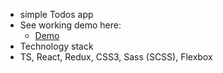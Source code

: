 * simple Todos app
* See working demo here:
    - [Demo](https://grodh06.github.io/Todos-App/)
* Technology stack
* TS, React, Redux, CSS3, Sass (SCSS), Flexbox